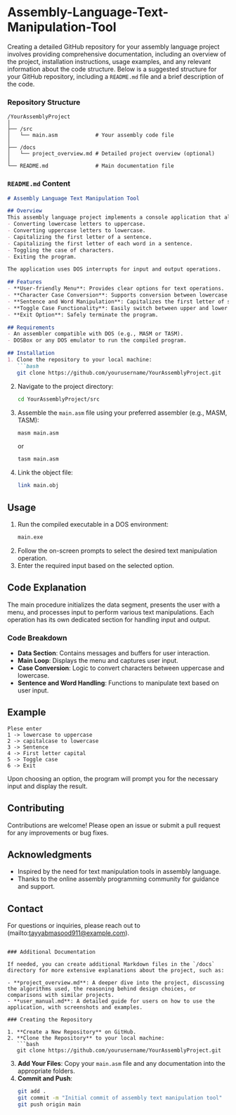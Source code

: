 # Assembly-Language-Text-Manipulation-Tool
Creating a detailed GitHub repository for your assembly language project involves providing comprehensive documentation, including an overview of the project, installation instructions, usage examples, and any relevant information about the code structure. Below is a suggested structure for your GitHub repository, including a `README.md` file and a brief description of the code.

### Repository Structure

```
/YourAssemblyProject
│
├── /src
│   └── main.asm            # Your assembly code file
│
├── /docs
│   └── project_overview.md # Detailed project overview (optional)
│
└── README.md               # Main documentation file
```

### `README.md` Content

```markdown
# Assembly Language Text Manipulation Tool

## Overview
This assembly language project implements a console application that allows users to perform various text manipulation operations, including:
- Converting lowercase letters to uppercase.
- Converting uppercase letters to lowercase.
- Capitalizing the first letter of a sentence.
- Capitalizing the first letter of each word in a sentence.
- Toggling the case of characters.
- Exiting the program.

The application uses DOS interrupts for input and output operations.

## Features
- **User-friendly Menu**: Provides clear options for text operations.
- **Character Case Conversion**: Supports conversion between lowercase and uppercase.
- **Sentence and Word Manipulation**: Capitalizes the first letter of sentences and words.
- **Toggle Case Functionality**: Easily switch between upper and lower case for letters.
- **Exit Option**: Safely terminate the program.

## Requirements
- An assembler compatible with DOS (e.g., MASM or TASM).
- DOSBox or any DOS emulator to run the compiled program.

## Installation
1. Clone the repository to your local machine:
   ```bash
   git clone https://github.com/yourusername/YourAssemblyProject.git
   ```
2. Navigate to the project directory:
   ```bash
   cd YourAssemblyProject/src
   ```
3. Assemble the `main.asm` file using your preferred assembler (e.g., MASM, TASM):
   ```bash
   masm main.asm
   ```
   or
   ```bash
   tasm main.asm
   ```
4. Link the object file:
   ```bash
   link main.obj
   ```

## Usage
1. Run the compiled executable in a DOS environment:
   ```bash
   main.exe
   ```
2. Follow the on-screen prompts to select the desired text manipulation operation.
3. Enter the required input based on the selected option.

## Code Explanation
The main procedure initializes the data segment, presents the user with a menu, and processes input to perform various text manipulations. Each operation has its own dedicated section for handling input and output.

### Code Breakdown
- **Data Section**: Contains messages and buffers for user interaction.
- **Main Loop**: Displays the menu and captures user input.
- **Case Conversion**: Logic to convert characters between uppercase and lowercase.
- **Sentence and Word Handling**: Functions to manipulate text based on user input.

## Example
```plaintext
Plese enter
1 -> lowercase to uppercase
2 -> capitalcase to lowercase
3 -> Sentence
4 -> First letter capital
5 -> Toggle case
6 -> Exit
```

Upon choosing an option, the program will prompt you for the necessary input and display the result.



## Contributing
Contributions are welcome! Please open an issue or submit a pull request for any improvements or bug fixes.

## Acknowledgments
- Inspired by the need for text manipulation tools in assembly language.
- Thanks to the online assembly programming community for guidance and support.

## Contact
For questions or inquiries, please reach out to (mailto:tayyabmasood911@example.com).
```

### Additional Documentation

If needed, you can create additional Markdown files in the `/docs` directory for more extensive explanations about the project, such as:

- **project_overview.md**: A deeper dive into the project, discussing the algorithms used, the reasoning behind design choices, or comparisons with similar projects.
- **user_manual.md**: A detailed guide for users on how to use the application, with screenshots and examples.

### Creating the Repository

1. **Create a New Repository** on GitHub.
2. **Clone the Repository** to your local machine:
   ```bash
   git clone https://github.com/yourusername/YourAssemblyProject.git
   ```
3. **Add Your Files**: Copy your `main.asm` file and any documentation into the appropriate folders.
4. **Commit and Push**:
   ```bash
   git add .
   git commit -m "Initial commit of assembly text manipulation tool"
   git push origin main
   ```

